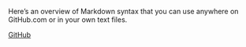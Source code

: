 Here’s an overview of Markdown syntax that you can use anywhere on GitHub.com or in your own text files.

[GitHub](http://github.com)